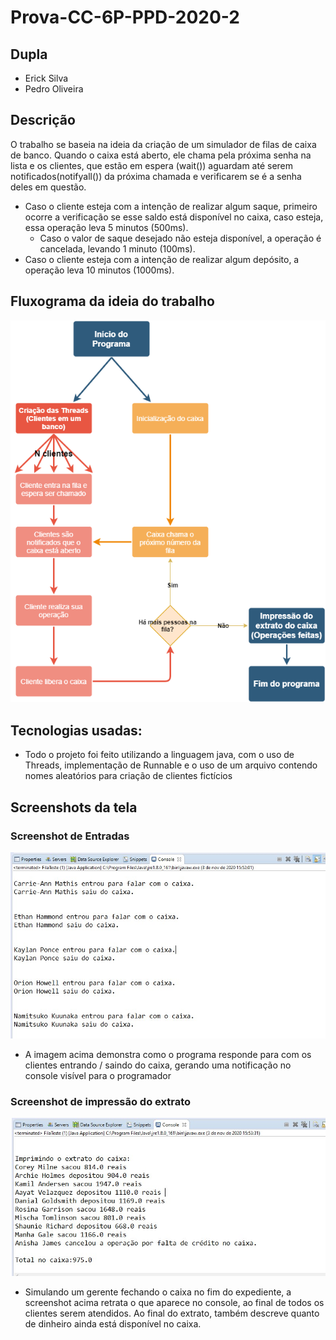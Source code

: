 # Prova-CC-6P-PPD-2020-2

## Dupla
- Erick Silva
- Pedro Oliveira
## Descrição
O trabalho se baseia na ideia da criação de um simulador de filas de caixa de banco. Quando o caixa está aberto, ele chama pela próxima senha na lista e os clientes, que estão em espera (wait()) aguardam até serem notificados(notifyall()) da próxima chamada e verificarem se é a senha deles em questão.
- Caso o cliente esteja com a intenção de realizar algum saque, primeiro ocorre a verificação se esse saldo está disponível no caixa, caso esteja, essa operação leva 5 minutos (500ms).
  - Caso o valor de saque desejado não esteja disponível, a operação é cancelada, levando 1 minuto (100ms).
- Caso o cliente esteja com a intenção de realizar algum depósito, a operação leva 10 minutos (1000ms).


## Fluxograma da ideia do trabalho
![](assets/fluxograma.png)

## Tecnologias usadas:
- Todo o projeto foi feito utilizando a linguagem java, com o uso de Threads, implementação de Runnable e o uso de um arquivo contendo nomes aleatórios para criação de clientes fictícios

## Screenshots da tela
### Screenshot de Entradas
![](assets/screenshot_entradas.jpg) 
- A imagem acima demonstra como o programa responde para com os clientes entrando / saindo do caixa, gerando uma notificação no console visível para o programador

### Screenshot de impressão do extrato
![](assets/screenshot_gerente.jpg)
- Simulando um gerente fechando o caixa no fim do expediente, a screenshot acima retrata o que aparece no console, ao final de todos os clientes serem atendidos. Ao final do extrato, também descreve quanto de dinheiro ainda está disponível no caixa.
